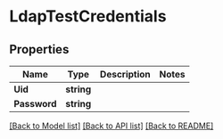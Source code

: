 # LdapTestCredentials

## Properties
Name | Type | Description | Notes
------------ | ------------- | ------------- | -------------
**Uid** | **string** |  | 
**Password** | **string** |  | 

[[Back to Model list]](../README.md#documentation-for-models) [[Back to API list]](../README.md#documentation-for-api-endpoints) [[Back to README]](../README.md)



